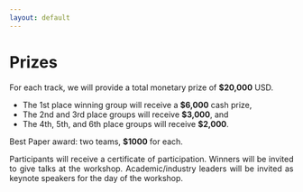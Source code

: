 ```yaml
---
layout: default
---
```


# Prizes

<p style='text-align: justify;'>
 For each track, we will provide a total monetary prize of <b>$20,000</b> USD.</p>

- The 1st place winning group will receive a <b>\$6,000</b> cash prize,
- The 2nd and 3rd place groups will receive <b>\$3,000</b>, and
- The 4th, 5th, and 6th place groups will receive <b>\$2,000</b>.

<p style='text-align: justify;'>Best Paper award: two teams, <b>$1000</b> for each.</p>

<p style='text-align: justify;'> Participants will receive a certificate of participation. Winners will be invited to give talks at the
workshop. Academic/industry leaders will be invited as keynote speakers for the day of the workshop.</p>
